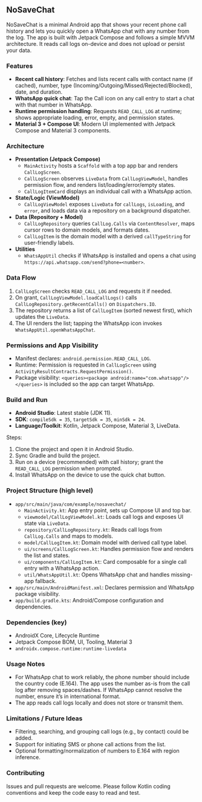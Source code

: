 ## NoSaveChat

NoSaveChat is a minimal Android app that shows your recent phone call history and lets you quickly open a WhatsApp chat with any number from the log. The app is built with Jetpack Compose and follows a simple MVVM architecture. It reads call logs on-device and does not upload or persist your data.

### Features
- **Recent call history**: Fetches and lists recent calls with contact name (if cached), number, type (Incoming/Outgoing/Missed/Rejected/Blocked), date, and duration.
- **WhatsApp quick chat**: Tap the Call icon on any call entry to start a chat with that number in WhatsApp.
- **Runtime permission handling**: Requests `READ_CALL_LOG` at runtime; shows appropriate loading, error, empty, and permission states.
- **Material 3 + Compose UI**: Modern UI implemented with Jetpack Compose and Material 3 components.

### Architecture
- **Presentation (Jetpack Compose)**
  - `MainActivity` hosts a `Scaffold` with a top app bar and renders `CallLogScreen`.
  - `CallLogScreen` observes `LiveData` from `CallLogViewModel`, handles permission flow, and renders list/loading/error/empty states.
  - `CallLogItemCard` displays an individual call with a WhatsApp action.
- **State/Logic (ViewModel)**
  - `CallLogViewModel` exposes `LiveData` for `callLogs`, `isLoading`, and `error`, and loads data via a repository on a background dispatcher.
- **Data (Repository + Model)**
  - `CallLogRepository` queries `CallLog.Calls` via `ContentResolver`, maps cursor rows to domain models, and formats dates.
  - `CallLogItem` is the domain model with a derived `callTypeString` for user-friendly labels.
- **Utilities**
  - `WhatsAppUtil` checks if WhatsApp is installed and opens a chat using `https://api.whatsapp.com/send?phone=<number>`.

### Data Flow
1. `CallLogScreen` checks `READ_CALL_LOG` and requests it if needed.
2. On grant, `CallLogViewModel.loadCallLogs()` calls `CallLogRepository.getRecentCalls()` on `Dispatchers.IO`.
3. The repository returns a list of `CallLogItem` (sorted newest first), which updates the `LiveData`.
4. The UI renders the list; tapping the WhatsApp icon invokes `WhatsAppUtil.openWhatsAppChat`.

### Permissions and App Visibility
- Manifest declares: `android.permission.READ_CALL_LOG`.
- Runtime: Permission is requested in `CallLogScreen` using `ActivityResultContracts.RequestPermission()`.
- Package visibility: `<queries><package android:name="com.whatsapp"/></queries>` is included so the app can target WhatsApp.

### Build and Run
- **Android Studio**: Latest stable (JDK 11).
- **SDK**: `compileSdk = 35`, `targetSdk = 35`, `minSdk = 24`.
- **Language/Toolkit**: Kotlin, Jetpack Compose, Material 3, LiveData.

Steps:
1. Clone the project and open it in Android Studio.
2. Sync Gradle and build the project.
3. Run on a device (recommended) with call history; grant the `READ_CALL_LOG` permission when prompted.
4. Install WhatsApp on the device to use the quick chat button.

### Project Structure (high level)
- `app/src/main/java/com/example/nosavechat/`
  - `MainActivity.kt`: App entry point, sets up Compose UI and top bar.
  - `viewmodel/CallLogViewModel.kt`: Loads call logs and exposes UI state via `LiveData`.
  - `repository/CallLogRepository.kt`: Reads call logs from `CallLog.Calls` and maps to models.
  - `model/CallLogItem.kt`: Domain model with derived call type label.
  - `ui/screens/CallLogScreen.kt`: Handles permission flow and renders the list and states.
  - `ui/components/CallLogItem.kt`: Card composable for a single call entry with a WhatsApp action.
  - `util/WhatsAppUtil.kt`: Opens WhatsApp chat and handles missing-app fallback.
- `app/src/main/AndroidManifest.xml`: Declares permission and WhatsApp package visibility.
- `app/build.gradle.kts`: Android/Compose configuration and dependencies.

### Dependencies (key)
- AndroidX Core, Lifecycle Runtime
- Jetpack Compose BOM, UI, Tooling, Material 3
- `androidx.compose.runtime:runtime-livedata`

### Usage Notes
- For WhatsApp chat to work reliably, the phone number should include the country code (E.164). The app uses the number as-is from the call log after removing spaces/dashes. If WhatsApp cannot resolve the number, ensure it’s in international format.
- The app reads call logs locally and does not store or transmit them.

### Limitations / Future Ideas
- Filtering, searching, and grouping call logs (e.g., by contact) could be added.
- Support for initiating SMS or phone call actions from the list.
- Optional formatting/normalization of numbers to E.164 with region inference.

### Contributing
Issues and pull requests are welcome. Please follow Kotlin coding conventions and keep the code easy to read and test.
